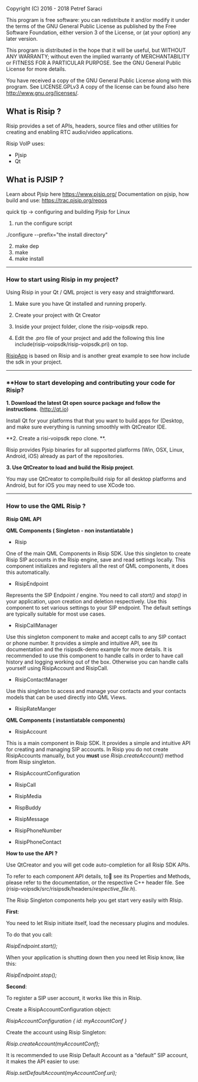 Copyright (C) 2016 - 2018  Petref Saraci

 This program is free software: you can redistribute it and/or modify
 it under the terms of the GNU General Public License as published by
 the Free Software Foundation, either version 3 of the License, or
 (at your option) any later version.

 This program is distributed in the hope that it will be useful,
 but WITHOUT ANY WARRANTY; without even the implied warranty of
 MERCHANTABILITY or FITNESS FOR A PARTICULAR PURPOSE.  See the
 GNU General Public License for more details.

 You have received a copy of the GNU General Public License
 along with this program. See LICENSE.GPLv3
 A copy of the license can be found also here <http://www.gnu.org/licenses/>.


## What is Risip ? ##

Risip provides a set of APIs, headers, source files and other utilities for creating and enabling RTC audio/video applications. 

Risip VoIP uses:
- Pjsip
- Qt


## What is PJSIP ? ##

Learn about Pjsip here https://www.pjsip.org/
Documentation on pjsip, how build and use: https://trac.pjsip.org/repos

quick tip -> configuring and building Pjsip for Linux

1. run the configure script

./configure --prefix="the install directory" 

2. make dep 
3. make
4. make install

-------------------------------------------------


### **How to start using Risip in my project?** ###

Using Risip in your Qt / QML project is very easy and straightforward.

1. Make sure you have Qt installed and running properly.

2. Create your project with Qt Creator

3. Inside your project folder, clone the risip-voipsdk repo.

4. Edit the .pro file of your project and add the following this line include(risip-voipsdk/risip-voipsdk.pri) on top.

[RisipApp](https://github.com/psaraci/risipapp) is based on Risip and is another great example to see how include the sdk in your project.


-------------------------------------------------

### **How to start developing and contributing your code for Risip?

**1. Download the latest Qt open source package and follow the instructions**. (http://qt.io)

Install Qt for your platforms that that you want to build apps for (Desktop,  and make sure everything is running smoothly with QtCreator IDE.


**2. Create a risi-voipsdk repo clone. **.

Risip provides Pjsip binaries for all supported platforms (Win, OSX, Linux, Android, iOS) already as part of the repositories. 

**3. Use QtCreator to load and build the Risip project**. 

You may use QtCreator to compile/build risip for all desktop platforms and Android, but for iOS you may need to use XCode too.


---------------------------------------------------


### **How to use the QML Risip ?** 

**Risip QML API**

**QML Components ( Singleton - non instantiatable )**

- Risip

One of the main QML Components in Risip SDK. Use this singleton to create Risip SIP accounts in the Risip engine, save and read settings locally. This component initializes and registers all the rest of QML components, it does this automatically.

- RisipEndpoint

Represents the SIP Endpoint / engine. You need to call *start()* and *stop()* in your application, upon creation and deletion respectively. Use this component to set various settings to your SIP endpoint. The default settings are typically suitable for most use cases.

- RisipCallManager

Use this singleton component to make and accept calls to any SIP contact or phone number. It provides a simple and intuitive API, see its documentation and the risipsdk-demo example for more details. It is recommended to use this component to handle calls in order to have call history and logging working out of the box. Otherwise you can handle calls yourself using RisipAccount and RisipCall.

- RisipContactManager

Use this singleton to access and manage your contacts and your contacts models that can be used directly into QML Views.

- RisipRateManger


**QML Components ( instantiatable components)**

- RisipAccount

This is a main component in Risip SDK. It provides a simple and intuitive API for creating and managing SIP accounts.
In Risip you do not create RisipAccounts manually, but you **must** use *Risip.createAccount()* method from Risip singleton.

- RisipAccountConfiguration

- RisipCall

- RisipMedia

- RispBuddy

- RisipMessage

- RisipPhoneNumber

- RisipPhoneContact


**How to use the API ?**

Use QtCreator and you will get code auto-completion for all Risip SDK APIs.

To refer to each component API details, to see its Properties and Methods, please refer to the documentation, or the respective C++ header file. See (risip-voipsdk/src/risipsdk/headers/*respective_file.h*).

The Risip Singleton components help you get start very easily with RIsip.


**First**:

You need to let Risip initiate itself, load the necessary plugins and modules.

To do that you call:

*RisipEndpoint.start();*

When your application is shutting down then you need let Risip know, like this:

*RisipEndpoint.stop();*


**Second**:

To register a SIP user account, it works like this in Risip.

Create a RisipAccountConfiguration object:

*RisipAccountConfiguration {
	id: myAccountConf
}*

Create the account using Risip Singleton:

*Risip.createAccount(myAccountConf);*

It is recommended to use Risip Default Account as a “default” SIP account, it makes the API easier to use:

*Risip.setDefaultAccount(myAccountConf.uri);*
